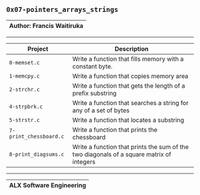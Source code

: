 ## `0x07-pointers_arrays_strings`
| Author: Francis Waitiruka |
| ---------------- |

--------------------------------
| Project | Description |
| ------- | ----------- |
| `0-memset.c` | Write a function that fills memory with a constant byte. |
| `1-memcpy.c` | Write a function that copies memory area |
| `2-strchr.c` | Write a function that gets the length of a prefix substring |
| `4-strpbrk.c` | Write a function that searches a string for any of a set of bytes |
| `5-strstr.c` | Write a function that locates a substring |
| `7-print_chessboard.c` | Write a function that prints the chessboard |
| `8-print_diagsums.c` | Write a function that prints the sum of the two diagonals of a square matrix of integers |
--------------------------------
| ALX Software Engineering |
| ------------------- |
